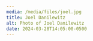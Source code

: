 ```yaml
---
media: /media/files/joel.jpg
title: Joel Danilewitz
alt: Photo of Joel Danilewitz
date: 2024-03-28T14:05:00-0500
---
```

